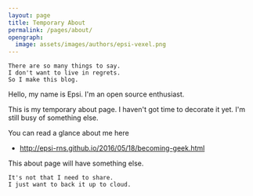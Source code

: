 ```yaml
---
layout: page
title: Temporary About
permalink: /pages/about/
opengraph:
  image: assets/images/authors/epsi-vexel.png
---
```

 
	There are so many things to say.
	I don't want to live in regrets.
	So I make this blog.

Hello, my name is Epsi. I'm an open source enthusiast.

This is my temporary about page. 
I haven't got time to decorate it yet.
I'm still busy of something else.

You can read a glance about me here

* <http://epsi-rns.github.io/2016/05/18/becoming-geek.html>

This about page will have something else.

	It's not that I need to share.
	I just want to back it up to cloud.
